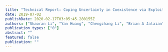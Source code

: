 ```yaml
---
title: "Technical Report: Coping Uncertainty in Coexistence via Exploitation of Interference Threshold Violation"
date: 2019-07-02
publishDate: 2020-02-17T03:05:45.280155Z
authors: ["Shaoran Li", "Yan Huang", "Chengzhang Li", "Brian A Jalaian", "Y Thomas Hou", "Wenjing Lou"]
publication_types: ["0"]
abstract: ""
featured: false
publication: ""
---
```


